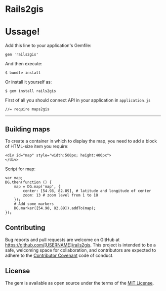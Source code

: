 # Rails2gis

Ussage!
===================

Add this line to your application's Gemfile:

    gem 'rails2gis'

And then execute:

    $ bundle install

Or install it yourself as:

    $ gem install rails2gis

First of all you should connect API in your application in `application.js`

    //= require maps2gis

----------


Building maps
-------------

To create a container in which to display the map, you need to add a block of HTML-size item you require:

    <div id="map" style="width:500px; height:400px">
    </div>

Script for map:

    var map;
    DG.then(function () {
        map = DG.map('map', {
            center: [54.98, 82.89], # latitude and longitude of center
            zoom: 13 # zoom level from 1 to 18
        });
        # Add some markers
        DG.marker([54.98, 82.89]).addTo(map);
    });



## Contributing

Bug reports and pull requests are welcome on GitHub at https://github.com/[USERNAME]/rails2gis. This project is intended to be a safe, welcoming space for collaboration, and contributors are expected to adhere to the [Contributor Covenant](contributor-covenant.org) code of conduct.


## License

The gem is available as open source under the terms of the [MIT License](http://opensource.org/licenses/MIT).

